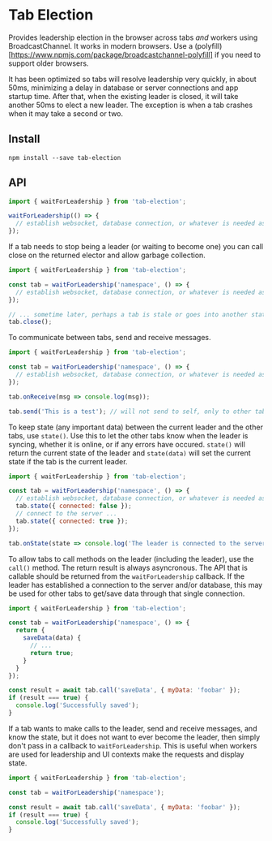 # Tab Election

Provides leadership election in the browser across tabs *and* workers using BroadcastChannel. It works in modern browsers. Use a (polyfill)[https://www.npmjs.com/package/broadcastchannel-polyfill] if you need to support older browsers.

It has been optimized so tabs will resolve leadership very quickly, in about 50ms, minimizing a delay in database or server connections and app startup time. After that, when the existing leader is closed, it will take another 50ms to elect a new leader. The exception is when a tab crashes when it may take a second or two.

## Install

```
npm install --save tab-election
```

## API

```js
import { waitForLeadership } from 'tab-election';

waitForLeadership(() => {
  // establish websocket, database connection, or whatever is needed as the leader
});
```

If a tab needs to stop being a leader (or waiting to become one) you can call close on the returned elector and allow garbage collection.

```js
import { waitForLeadership } from 'tab-election';

const tab = waitForLeadership('namespace', () => {
  // establish websocket, database connection, or whatever is needed as the leader
});

// ... sometime later, perhaps a tab is stale or goes into another state that doesn't need/want leadership
tab.close();
```

To communicate between tabs, send and receive messages.

```js
import { waitForLeadership } from 'tab-election';

const tab = waitForLeadership('namespace', () => {
  // establish websocket, database connection, or whatever is needed as the leader
});

tab.onReceive(msg => console.log(msg));

tab.send('This is a test'); // will not send to self, only to other tabs
```

To keep state (any important data) between the current leader and the other tabs, use `state()`. Use this to let the
other tabs know when the leader is syncing, whether it is online, or if any errors have occured. `state()` will return
the current state of the leader and `state(data)` will set the current state if the tab is the current leader.

```js
import { waitForLeadership } from 'tab-election';

const tab = waitForLeadership('namespace', () => {
  // establish websocket, database connection, or whatever is needed as the leader
  tab.state({ connected: false });
  // connect to the server ...
  tab.state({ connected: true });
});

tab.onState(state => console.log('The leader is connected to the server?', state.connected));
```

To allow tabs to call methods on the leader (including the leader), use the `call()` method. The return result is always
asyncronous. The API that is callable should be returned from the `waitForLeadership` callback. If the leader has
established a connection to the server and/or database, this may be used for other tabs to get/save data through that
single connection.

```js
import { waitForLeadership } from 'tab-election';

const tab = waitForLeadership('namespace', () => {
  return {
    saveData(data) {
      // ...
      return true;
    }
  }
});

const result = await tab.call('saveData', { myData: 'foobar' });
if (result === true) {
  console.log('Successfully saved');
}
```

If a tab wants to make calls to the leader, send and receive messages, and know the state, but it does not want to ever
become the leader, then simply don't pass in a callback to `waitForLeadership`. This is useful when workers are used for
leadership and UI contexts make the requests and display state.

```js
import { waitForLeadership } from 'tab-election';

const tab = waitForLeadership('namespace');

const result = await tab.call('saveData', { myData: 'foobar' });
if (result === true) {
  console.log('Successfully saved');
}
```
